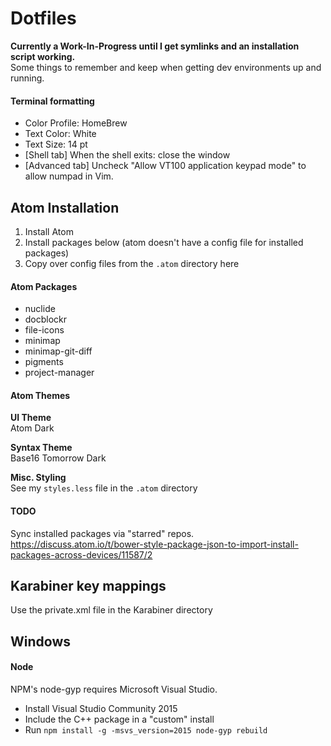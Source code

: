 # Dotfiles
**Currently a Work-In-Progress until I get symlinks and an installation script working.** <br>
Some things to remember and keep when getting dev environments up and running.

#### Terminal formatting
- Color Profile: HomeBrew
- Text Color: White
- Text Size: 14 pt
- [Shell tab] When the shell exits: close the window
- [Advanced tab] Uncheck "Allow VT100 application keypad mode" to allow numpad in Vim.

## Atom Installation
1) Install Atom <br>
2) Install packages below (atom doesn't have a config file for installed packages) <br>
3) Copy over config files from the `.atom` directory here <br>

#### Atom Packages
- nuclide
- docblockr
- file-icons
- minimap
- minimap-git-diff
- pigments
- project-manager

#### Atom Themes
**UI Theme** <br>
Atom Dark

**Syntax Theme** <br>
Base16 Tomorrow Dark

**Misc. Styling** <br>
See my `styles.less` file in the `.atom` directory

#### TODO
Sync installed packages via "starred" repos.
https://discuss.atom.io/t/bower-style-package-json-to-import-install-packages-across-devices/11587/2

## Karabiner key mappings
Use the private.xml file in the Karabiner directory

## Windows
#### Node
NPM's node-gyp requires Microsoft Visual Studio.
- Install Visual Studio Community 2015
 - Include the C++ package in a "custom" install
- Run `npm install -g -msvs_version=2015 node-gyp rebuild`
